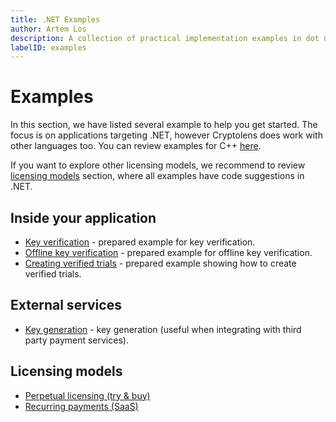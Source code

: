 ```yaml
---
title: .NET Examples
author: Artem Los
description: A collection of practical implementation examples in dot net.
labelID: examples
---
```


# Examples

In this section, we have listed several example to help you get started. The focus is on applications targeting .NET, however Cryptolens does work with other languages too. You can review examples for C++ [here](/web-api/cpp/cpp-client).

If you want to explore other licensing models, we recommend to review [licensing models](/licensing-models/licensetypes) section, where all examples have code suggestions in .NET.

## Inside your application

* [Key verification](/examples/key-verification) - prepared example for key verification.
* [Offline key verification](/examples/offline-verification) - prepared example for offline key verification.
* [Creating verified trials](/examples/verified-trials) - prepared example showing how to create verified trials.

## External services
* [Key generation](/examples/key-generation) - key generation (useful when integrating with third party payment services).

## Licensing models

 * [Perpetual licensing (try & buy)](/licensing-models/perpetual)
 * [Recurring payments (SaaS)](/licensing-models/subscription)